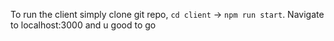 To run the client simply clone git repo, `cd client` -> `npm run start`. Navigate to localhost:3000 and u good to go
